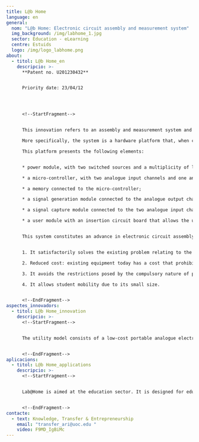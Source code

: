 ```yaml
---
title: L@b Home
language: en
general:
  nom: "L@b Home: Electronic circuit assembly and measurement system"
  img_background: /img/labhome_1.jpg
  sector: Education - eLearning
  centre: Estuids
  logo: /img/logo_labhome.png
about:
  - titol: L@b Home_en
    descripcio: >-
      **Patent no. U201230432**


      Priority date: 23/04/12




      <!--StartFragment-->


      This innovation refers to an assembly and measurement system and has applications in the circuit electronics technical sector. An example of its application are electronic circuits, which are assembled in teaching laboratories to study different devices and assemblies.\

      More specifically, the system is a hardware platform that, when connected to a PC, offers the functions of a traditional electronics laboratory at a low cost: circuit assembly, testing, use of signal measurement or acquisition procedures, etc.\

      This platform presents the following elements:


      * power module, with two switched sources and a multiplicity of linear regulators, connected to the feeder;

      * a micro-controller, with two analogue input channels and one analogue output channel, with connection to the computer and the power module;

      * a memory connected to the micro-controller;

      * a signal generation module connected to the analogue output channel of the micro-controller and to the user module;

      * a signal capture module connected to the two analogue input channels of the micro-controller and to the user module;

      * a user module with an insertion circuit board that allows the user to assemble electronic circuits and with connections to the signal capture module, the signal generation module and the power module.


      This system constitutes an advance in electronic circuit assembly and measurement systems for the academic sphere. The advantages offered by this equipment are:


      1. It satisfactorily solves the existing problem relating to the compulsory nature of combining external elements for measurements or other functions.

      2. Reduced cost: existing equipment today has a cost that prohibits its use in educational institutions.

      3. It avoids the restrictions posed by the compulsory nature of proprietary software.

      4. It allows student mobility due to its small size.


      <!--EndFragment-->
aspectes_innovadors:
  - titol: L@b Home_innovation
    descripcio: >-
      <!--StartFragment-->


      The utility model consists of a low-cost portable analogue electronics laboratory. It can, then, be applied to the online learning of the basic electronics skills (design and assembly of electronic circuits and the use of the signal generation apparatus of an electronics laboratory) that are acquired in on-site education. In addition, its autonomy enables on-site teaching to optimize laboratory practice time, which means it can be tailored to students' different learning paces.


      <!--EndFragment-->
aplicacions:
  - titol: L@b Home_applications
    descripcio: >-
      <!--StartFragment-->


      Lab@Home is aimed at the education sector. It is designed for educational institutions that teach analogue and digital electronics content, including vocational training schools, secondary schools and universities.


      <!--EndFragment-->
contacte:
  - text: Knowledge, Transfer & Entrepreneurship
    email: "transfer_ari@uoc.edu "
    video: F9MD_IgBiMc
---
```

